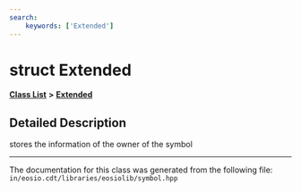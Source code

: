 ```yaml
---
search:
    keywords: ['Extended']
---
```


# struct Extended

[**Class List**](annotated.md) **>** [**Extended**](struct_extended.md)


## Detailed Description

stores the information of the owner of the symbol 


----------------------------------------
The documentation for this class was generated from the following file: `in/eosio.cdt/libraries/eosiolib/symbol.hpp`
